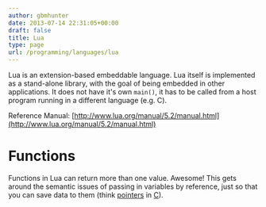 ```yaml
---
author: gbmhunter
date: 2013-07-14 22:31:05+00:00
draft: false
title: Lua
type: page
url: /programming/languages/lua
---
```


Lua is an extension-based embeddable language. Lua itself is implemented as a stand-alone library, with the goal of being embedded in other applications. It does not have it's own `main()`, it has to be called from a host program running in a different language (e.g. C).

Reference Manual: [http://www.lua.org/manual/5.2/manual.html](http://www.lua.org/manual/5.2/manual.html)

# Functions

Functions in Lua can return more than one value. Awesome! This gets around the semantic issues of passing in variables by reference, just so that you can save data to them (think [pointers](http://blog.mbedded.ninja/programming/languages/c/pointers) in [C](http://blog.mbedded.ninja/programming/languages/c)).
